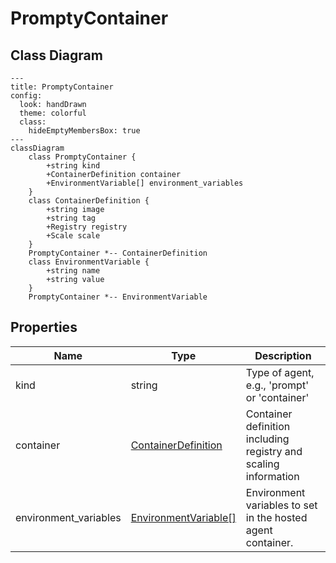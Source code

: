 # PromptyContainer



## Class Diagram

```mermaid
---
title: PromptyContainer
config:
  look: handDrawn
  theme: colorful
  class:
    hideEmptyMembersBox: true
---
classDiagram
    class PromptyContainer {
        +string kind
        +ContainerDefinition container
        +EnvironmentVariable[] environment_variables
    }
    class ContainerDefinition {
        +string image
        +string tag
        +Registry registry
        +Scale scale
    }
    PromptyContainer *-- ContainerDefinition
    class EnvironmentVariable {
        +string name
        +string value
    }
    PromptyContainer *-- EnvironmentVariable
```






## Properties

| Name | Type | Description |
| ---- | ---- | ----------- |
| kind | string | Type of agent, e.g., &#39;prompt&#39; or &#39;container&#39;  |
| container | [ContainerDefinition](ContainerDefinition.md) | Container definition including registry and scaling information  |
| environment_variables | [EnvironmentVariable[]](EnvironmentVariable.md) | Environment variables to set in the hosted agent container.  |




